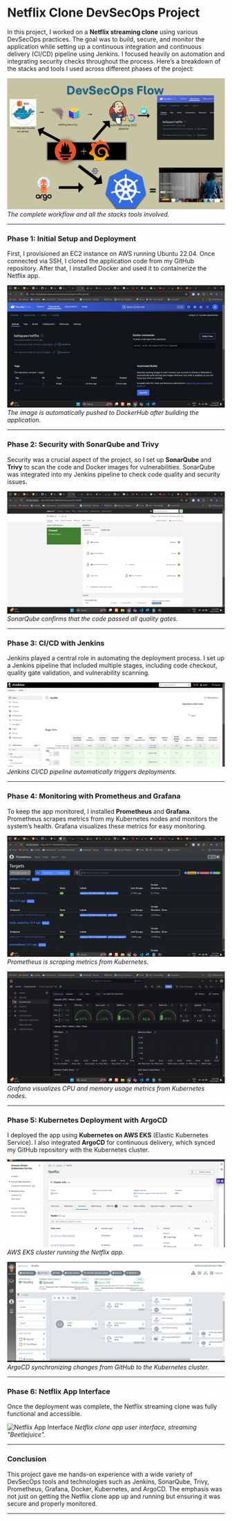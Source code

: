 # Netflix Clone DevSecOps Project

In this project, I worked on a **Netflix streaming clone** using various DevSecOps practices. The goal was to build, secure, and monitor the application while setting up a continuous integration and continuous delivery (CI/CD) pipeline using Jenkins. I focused heavily on automation and integrating security checks throughout the process. Here’s a breakdown of the stacks and tools I used across different phases of the project:

![DevSecOps Flow](./public/assets/devsecops.png)
*The complete workflow and all the stacks tools involved.*

---

### Phase 1: Initial Setup and Deployment
First, I provisioned an EC2 instance on AWS running Ubuntu 22.04. Once connected via SSH, I cloned the application code from my GitHub repository. After that, I installed Docker and used it to containerize the Netflix app.

![Docker Setup](./public/assets/docker.png)
*The image is automatically pushed to DockerHub after building the application.*

---

### Phase 2: Security with SonarQube and Trivy
Security was a crucial aspect of the project, so I set up **SonarQube** and **Trivy** to scan the code and Docker images for vulnerabilities. SonarQube was integrated into my Jenkins pipeline to check code quality and security issues.

![SonarQube](./public/assets/sonarqube.png)
*SonarQube confirms that the code passed all quality gates.*

---

### Phase 3: CI/CD with Jenkins
Jenkins played a central role in automating the deployment process. I set up a Jenkins pipeline that included multiple stages, including code checkout, quality gate validation, and vulnerability scanning.

![Jenkins Pipeline](./public/assets/jenkins.png)
*Jenkins CI/CD pipeline automatically triggers deployments.*

---

### Phase 4: Monitoring with Prometheus and Grafana
To keep the app monitored, I installed **Prometheus** and **Grafana**. Prometheus scrapes metrics from my Kubernetes nodes and monitors the system’s health. Grafana visualizes these metrics for easy monitoring.

![Prometheus Metrics](./public/assets/Prometheus.png)
*Prometheus is scraping metrics from Kubernetes.*

![Grafana Dashboards](./public/assets/grafana.png)
*Grafana visualizes CPU and memory usage metrics from Kubernetes nodes.*

---

### Phase 5: Kubernetes Deployment with ArgoCD
I deployed the app using **Kubernetes on AWS EKS** (Elastic Kubernetes Service). I also integrated **ArgoCD** for continuous delivery, which synced my GitHub repository with the Kubernetes cluster.

![AWS EKS Cluster](./public/assets/eks.png)
*AWS EKS cluster running the Netflix app.*

![ArgoCD Sync](./public/assets/argocd.png)
*ArgoCD synchronizing changes from GitHub to the Kubernetes cluster.*

---

### Phase 6: Netflix App Interface
Once the deployment was complete, the Netflix streaming clone was fully functional and accessible.

![Netflix App Interface](./public/assets/netflixpage.png)
*Netflix clone app user interface, streaming "Beetlejuice".*

---

### Conclusion
This project gave me hands-on experience with a wide variety of DevSecOps tools and technologies such as Jenkins, SonarQube, Trivy, Prometheus, Grafana, Docker, Kubernetes, and ArgoCD. The emphasis was not just on getting the Netflix clone app up and running but ensuring it was secure and properly monitored.

---
